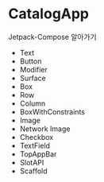 # CatalogApp
Jetpack-Compose 알아가기

- Text
- Button
- Modifier
- Surface
- Box
- Row
- Column
- BoxWithConstraints
- Image
- Network Image
- Checkbox
- TextField
- TopAppBar
- SlotAPI
- Scaffold
